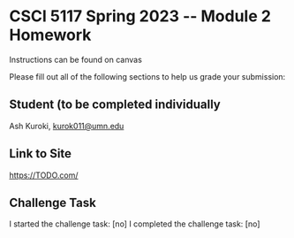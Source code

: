 # CSCI 5117 Spring 2023 -- Module 2 Homework
Instructions can be found on canvas

Please fill out all of the following sections to help us grade your submission:

## Student (to be completed individually
Ash Kuroki, kurok011@umn.edu

## Link to Site
https://TODO.com/

## Challenge Task
I started the challenge task: [no]
I completed the challenge task: [no]
